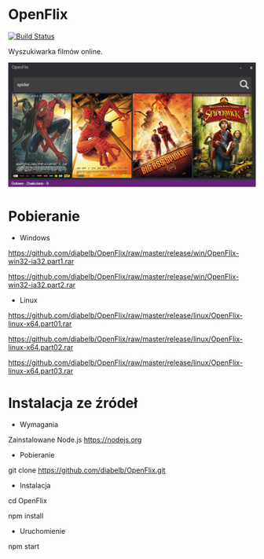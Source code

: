 # OpenFlix

[![Build Status](https://travis-ci.org/diabelb/OpenFlix.svg?branch=master)](https://travis-ci.org/diabelb/OpenFlix)

Wyszukiwarka filmów online.

![Alt OpenFlix](https://github.com/diabelb/OpenFlix/blob/master/preview.png?raw=true "OpenFlix")

# Pobieranie

* Windows

https://github.com/diabelb/OpenFlix/raw/master/release/win/OpenFlix-win32-ia32.part1.rar

https://github.com/diabelb/OpenFlix/raw/master/release/win/OpenFlix-win32-ia32.part2.rar

* Linux

https://github.com/diabelb/OpenFlix/raw/master/release/linux/OpenFlix-linux-x64.part01.rar

https://github.com/diabelb/OpenFlix/raw/master/release/linux/OpenFlix-linux-x64.part02.rar

https://github.com/diabelb/OpenFlix/raw/master/release/linux/OpenFlix-linux-x64.part03.rar

# Instalacja ze źródeł

* Wymagania

Zainstalowane Node.js https://nodejs.org

* Pobieranie

git clone https://github.com/diabelb/OpenFlix.git

* Instalacja

cd OpenFlix

npm install

* Uruchomienie

npm start

